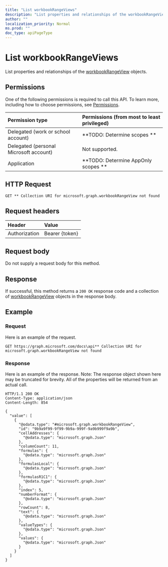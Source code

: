 ```yaml
---
title: "List workbookRangeViews"
description: "List properties and relationships of the workbookRangeView objects."
author: ""
localization_priority: Normal
ms.prod: ""
doc_type: apiPageType
---
```


# List workbookRangeViews

List properties and relationships of the [workbookRangeView](../resources/workbookrangeview.md) objects.

## Permissions
One of the following permissions is required to call this API. To learn more, including how to choose permissions, see [Permissions](/concepts/permissions-reference.md).

|Permission type|Permissions (from most to least privileged)|
|:---|:---|
|Delegated (work or school account)|**TODO: Determine scopes **|
|Delegated (personal Microsoft account)|Not supported.|
|Application|**TODO: Determine AppOnly scopes **|

## HTTP Request
<!-- {
  "blockType": "ignored"
}
-->
``` http
GET ** Collection URI for microsoft.graph.workbookRangeView not found
```

## Request headers
|Header|Value|
|:---|:---|
|Authorization|Bearer {token}|

## Request body
Do not supply a request body for this method.

## Response
If successful, this method returns a `200 OK` response code and a collection of [workbookRangeView](../resources/workbookrangeview.md) objects in the response body.

## Example

### Request
Here is an example of the request.
<!-- {
  "blockType": "request",
  "name": "get_workbookrangeview"
}
-->
``` http
GET https://graph.microsoft.com/docs\api** Collection URI for microsoft.graph.workbookRangeView not found
```

### Response
Here is an example of the response. Note: The response object shown here may be truncated for brevity. All of the properties will be returned from an actual call.
<!-- {
  "blockType": "response",
  "truncated": true,
  "@odata.type": "collection(microsoft.graph.workbookrangeview)"
}
-->
``` http
HTTP/1.1 200 OK
Content-Type: application/json
Content-Length: 854

{
  "value": [
    {
      "@odata.type": "#microsoft.graph.workbookRangeView",
      "id": "9b9a9f99-9f99-9b9a-999f-9a9b999f9a9b",
      "cellAddresses": {
        "@odata.type": "microsoft.graph.Json"
      },
      "columnCount": 11,
      "formulas": {
        "@odata.type": "microsoft.graph.Json"
      },
      "formulasLocal": {
        "@odata.type": "microsoft.graph.Json"
      },
      "formulasR1C1": {
        "@odata.type": "microsoft.graph.Json"
      },
      "index": 5,
      "numberFormat": {
        "@odata.type": "microsoft.graph.Json"
      },
      "rowCount": 8,
      "text": {
        "@odata.type": "microsoft.graph.Json"
      },
      "valueTypes": {
        "@odata.type": "microsoft.graph.Json"
      },
      "values": {
        "@odata.type": "microsoft.graph.Json"
      }
    }
  ]
}
```


